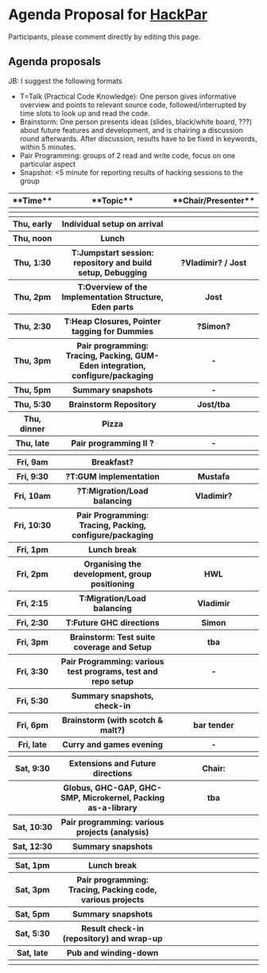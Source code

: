# Agenda Proposal for [HackPar](hack-par)



Participants, please comment directly by editing this page. 


## Agenda proposals



JB: I suggest the following formats


- T=Talk (Practical Code Knowledge): One person gives informative overview and points to relevant source code, followed/interrupted by time slots to look up and read the code. 
- Brainstorm: One person presents ideas (slides, black/white board, ???) about future features and development, and is chairing a discussion round afterwards. After discussion, results have to be fixed in keywords, within 5 minutes.
- Pair Programming: groups of 2 read and write code, focus on one particular aspect
- Snapshot: \<5 minute for reporting results of hacking sessions to the group

<table><tr><th> **Time** </th>
<th> **Topic** </th>
<th> **Chair/Presenter** 
</th></tr>
<tr><th> </th>
<th> </th>
<th> 
</th></tr>
<tr><th> </th>
<th> </th>
<th> 
</th></tr>
<tr><th> Thu, early</th>
<th> Individual setup on arrival </th>
<th>  
</th></tr>
<tr><th> Thu, noon </th>
<th> Lunch </th>
<th> 
</th></tr>
<tr><th> Thu, 1:30 </th>
<th> T:Jumpstart session: repository and build setup, Debugging </th>
<th> ?Vladimir? / Jost 
</th></tr>
<tr><th> Thu, 2pm  </th>
<th> T:Overview of the Implementation Structure, Eden parts </th>
<th> Jost 
</th></tr>
<tr><th> Thu, 2:30 </th>
<th> T:Heap Closures, Pointer tagging for Dummies </th>
<th> ?Simon?
</th></tr>
<tr><th> Thu, 3pm  </th>
<th> Pair programming: Tracing, Packing, GUM-Eden integration, configure/packaging </th>
<th> - 
</th></tr>
<tr><th> Thu, 5pm  </th>
<th> Summary snapshots </th>
<th> - 
</th></tr>
<tr><th> Thu, 5:30 </th>
<th> Brainstorm Repository </th>
<th> Jost/tba 
</th></tr>
<tr><th> Thu, dinner </th>
<th> Pizza </th>
<th> 
</th></tr>
<tr><th> Thu, late </th>
<th> Pair programming II ? </th>
<th> - 
</th></tr>
<tr><th> </th>
<th> </th>
<th> 
</th></tr>
<tr><th> Fri, 9am   </th>
<th> Breakfast? </th>
<th> 
</th></tr>
<tr><th> Fri, 9:30  </th>
<th> ?T:GUM implementation </th>
<th> Mustafa 
</th></tr>
<tr><th> Fri, 10am  </th>
<th> ?T:Migration/Load balancing </th>
<th>Vladimir? 
</th></tr>
<tr><th> Fri, 10:30 </th>
<th> Pair Programming: Tracing, Packing, configure/packaging </th>
<th> 
</th></tr>
<tr><th> Fri, 1pm  </th>
<th> Lunch break </th>
<th> 
</th></tr>
<tr><th> Fri, 2pm  </th>
<th> Organising the development, group positioning </th>
<th> HWL  
</th></tr>
<tr><th> Fri, 2:15 </th>
<th> T:Migration/Load balancing </th>
<th>Vladimir 
</th></tr>
<tr><th> Fri, 2:30 </th>
<th> T:Future GHC directions </th>
<th> Simon 
</th></tr>
<tr><th> Fri, 3pm  </th>
<th> Brainstorm: Test suite coverage and Setup </th>
<th> tba 
</th></tr>
<tr><th> Fri, 3:30 </th>
<th> Pair Programming: various test programs, test and repo setup </th>
<th> - 
</th></tr>
<tr><th> Fri, 5:30 </th>
<th> Summary snapshots, check-in </th>
<th> 
</th></tr>
<tr><th> Fri, 6pm  </th>
<th> Brainstorm (with scotch & malt?) </th>
<th> bar tender 
</th></tr>
<tr><th> Fri, late </th>
<th> Curry and games evening  </th>
<th> - 
</th></tr>
<tr><th> </th>
<th> </th>
<th> 
</th></tr>
<tr><th> Sat, 9:30 </th>
<th> Extensions and Future directions </th>
<th> Chair: 
</th></tr>
<tr><th> </th>
<th> Globus, GHC-GAP, GHC-SMP, Microkernel, Packing as-a-library </th>
<th> tba 
</th></tr>
<tr><th> Sat, 10:30 </th>
<th> Pair programming: various projects (analysis) </th>
<th> 
</th></tr>
<tr><th> Sat, 12:30 </th>
<th> Summary snapshots </th>
<th> 
</th></tr>
<tr><th> </th>
<th> </th>
<th> 
</th></tr>
<tr><th> Sat, 1pm  </th>
<th> Lunch break </th>
<th> 
</th></tr>
<tr><th> Sat, 3pm </th>
<th> Pair programming: Tracing, Packing code, various projects </th>
<th> 
</th></tr>
<tr><th> Sat, 5pm  </th>
<th> Summary snapshots </th>
<th> 
</th></tr>
<tr><th> Sat, 5:30 </th>
<th> Result check-in (repository) and wrap-up </th>
<th> 
</th></tr>
<tr><th> Sat, late </th>
<th> Pub and winding-down </th>
<th> 
</th></tr>
<tr><th> </th>
<th> </th>
<th> 
</th></tr></table>


